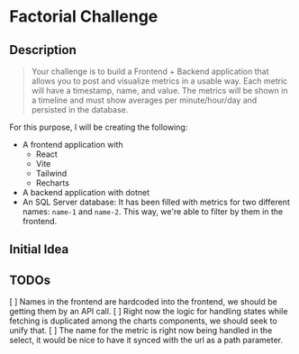 # Factorial Challenge

## Description

> Your challenge is to build a Frontend + Backend application that allows you to post and visualize metrics in a usable way. Each metric will have a timestamp, name, and value. The metrics will be shown in a timeline and must show averages per minute/hour/day and persisted in the database.

For this purpose, I will be creating the following:

- A frontend application with
  - React
  - Vite
  - Tailwind
  - Recharts
- A backend application with dotnet
- An SQL Server database: It has been filled with metrics for two different names: `name-1` and `name-2`. This way, we're able to filter by them in the frontend.

## Initial Idea

## TODOs

[ ] Names in the frontend are hardcoded into the frontend, we should be getting them by an API call.
[ ] Right now the logic for handling states while fetching is duplicated among the charts components, we should seek to unify that.
[ ] The name for the metric is right now being handled in the select, it would be nice to have it synced with the url as a path parameter.
